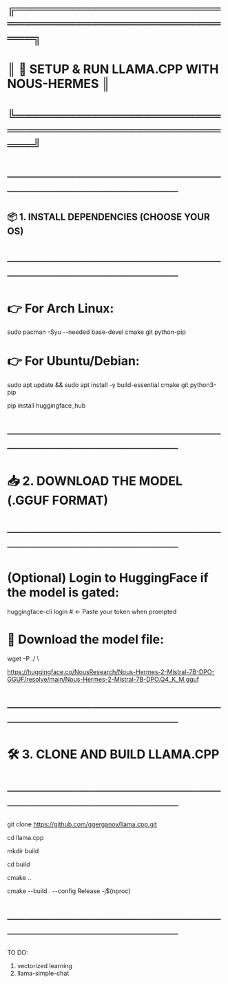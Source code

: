 # ╔════════════════════════════════════════════════════╗



# ║        🚀 SETUP & RUN LLAMA.CPP WITH NOUS-HERMES  ║


# ╚════════════════════════════════════════════════════╝




# ─────────────────────────────────────────────


## 📦 1. INSTALL DEPENDENCIES (CHOOSE YOUR OS)


# ─────────────────────────────────────────────




# 👉 For Arch Linux:

sudo pacman -Syu --needed base-devel cmake git python-pip




# 👉 For Ubuntu/Debian:

sudo apt update && sudo apt install -y build-essential cmake git python3-pip

pip install huggingface_hub




# ─────────────────────────────────────────────


# 📥 2. DOWNLOAD THE MODEL (.GGUF FORMAT)


# ─────────────────────────────────────────────




# (Optional) Login to HuggingFace if the model is gated:


huggingface-cli login   # ← Paste your token when prompted




# 📄 Download the model file:









wget -P ./ \

https://huggingface.co/NousResearch/Nous-Hermes-2-Mistral-7B-DPO-GGUF/resolve/main/Nous-Hermes-2-Mistral-7B-DPO.Q4_K_M.gguf




# ─────────────────────────────────────────────


# 🛠️ 3. CLONE AND BUILD LLAMA.CPP


# ─────────────────────────────────────────────




git clone https://github.com/ggerganov/llama.cpp.git  


cd llama.cpp  


mkdir build  


cd build  


cmake ..  


cmake --build . --config Release -j$(nproc)  

# ─────────────────────────────────────────────

TO DO:

 1. vectorized learning
 2. llama-simple-chat
